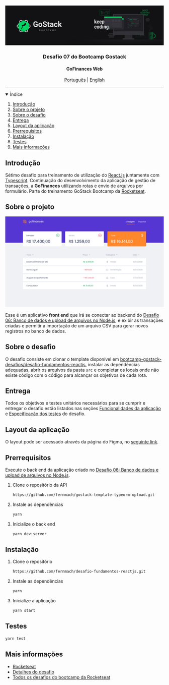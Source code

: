 ![header](assets/header.png)

<h3 align="center">
Desafio 07 do Bootcamp Gostack
</h3>

<h4 align="center">
GoFinances Web
</h4>

<p align="center">
  <a href="README.md">Português</a> |
  <a href="README.en.md">English</a>
</p>

---

<details open="open">
  <summary>Índice</summary>
  <ol>
    <li>
      <a href="#introdução">Introdução</a>
    </li>
    <li>
      <a href="#sobre-o-projeto">Sobre o projeto</a>
    </li>
    <li>
      <a href="#sobre-o-desafio">Sobre o desafio</a>
    </li>
    <li>
      <a href="#entrega">Entrega</a>
    </li>
    <li>
      <a href="#layout-da-aplicação">Layout da aplicação</a>
    </li>
    <li>
      <a href="#prerrequisitos">Prerrequisitos</a>
    </li>
    <li>
      <a href="#instalação">Instalação</a>
    </li>
    <li>
      <a href="#testes">Testes</a>
    </li>
    <li>
      <a href="#mais-informações">Mais informações</a>
    </li>
  </ol>
</details>

## Introdução

Sétimo desafio para treinamento de utilização do [React.js] juntamente com [Typescript]. Continuação do desenvolvimento da aplicação de gestão de transações, a **GoFinances** utilizando rotas e envio de arquivos por formulário. Parte do treinamento GoStack Bootcamp da [Rocketseat].

## Sobre o projeto

![home](assets/home.png)

Esse é um aplicativo **front end** que irá se conectar ao backend do [Desafio 06: Banco de dados e upload de arquivos no Node.js], e exibir as transações criadas e permitir a importação de um arquivo CSV para gerar novos registros no banco de dados.

## Sobre o desafio

O desafio consiste em clonar o template disponível em [bootcamp-gostack-desafios/desafio-fundamentos-reactjs], instalar as dependências adequadas, abrir os arquivos da pasta `src` e completar os locais onde não existe código com o código para alcançar os objetivos de cada rota.

## Entrega

Todos os objetivos e testes unitários necessários para se cumprir e entregar o desafio estão listados nas seções [Funcionalidades da aplicação] e [Especificação dos testes] do desafio.

## Layout da aplicação

O layout pode ser acessado através da página do Figma, no [seguinte link](https://www.figma.com/file/EgOhyj1Inz14dhWGVhRlhr/GoFinances?node-id=1%3A863).

## Prerrequisitos

Execute o back end da aplicação criado no [Desafio 06: Banco de dados e upload de arquivos no Node.js].

1. Clone o repositório da API

    ```bash
    https://github.com/fernmach/gostack-template-typeorm-upload.git
    ```

2. Instale as dependências

    ```bash
    yarn
    ```

3. Inicialize o back end

    ```bash
    yarn dev:server
    ```

## Instalação

1. Clone o repositório

    ```bash
    https://github.com/fernmach/desafio-fundamentos-reactjs.git
    ```

2. Instale as dependências

    ```bash
    yarn
    ```

3. Inicialize a aplicação

    ```bash
    yarn start
    ```

## Testes

```bash
yarn test
```

## Mais informações

- [Rocketseat](https://rocketseat.com.br/)
- [Detalhes do desafio](https://github.com/rocketseat-education/bootcamp-gostack-desafios/tree/master/desafio-fundamentos-reactjs)
- [Todos os desafios do bootcamp da Rocketseat](https://github.com/rocketseat-education/bootcamp-gostack-desafios)

[Rocketseat]: https://rocketseat.com.br/

[Funcionalidades da aplicação]: https://github.com/rocketseat-education/bootcamp-gostack-desafios/tree/master/desafio-fundamentos-reactjs#funcionalidades-da-aplica%C3%A7%C3%A3o

[Especificação dos testes]: https://github.com/rocketseat-education/bootcamp-gostack-desafios/tree/master/desafio-fundamentos-reactjs#espec%C3%ADfica%C3%A7%C3%A3o-dos-testes

[bootcamp-gostack-desafios/desafio-fundamentos-reactjs]: https://github.com/rocketseat-education/bootcamp-gostack-desafios/tree/master/desafio-fundamentos-reactjs

[Desafio 06: Banco de dados e upload de arquivos no Node.js]: https://github.com/fernmach/gostack-template-typeorm-upload

[Typescript]: https://www.typescriptlang.org/

[React.js]: https://reactjs.org/

